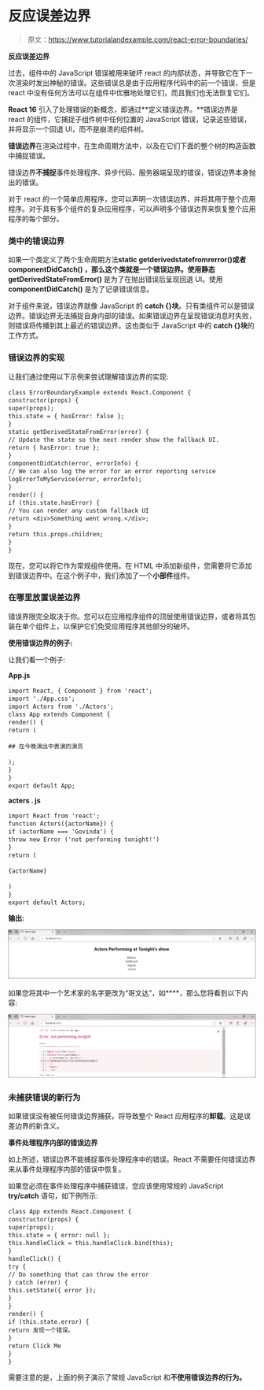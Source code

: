 # 反应误差边界

> 原文：<https://www.tutorialandexample.com/react-error-boundaries/>

**反应误差边界**

过去，组件中的 JavaScript 错误被用来破坏 react 的内部状态，并导致它在下一次渲染时发出神秘的错误。这些错误总是由于应用程序代码中的前一个错误，但是 react 中没有任何方法可以在组件中优雅地处理它们，而且我们也无法恢复它们。

**React 16** 引入了处理错误的新概念，即通过**定义错误边界。**错误边界是 react 的组件，它捕捉子组件树中任何位置的 JavaScript 错误，记录这些错误，并将显示一个回退 UI，而不是崩溃的组件树。

**错误边界**在渲染过程中，在生命周期方法中，以及在它们下面的整个树的构造函数中捕捉错误。

错误边界**不捕捉**事件处理程序、异步代码、服务器端呈现的错误，错误边界本身抛出的错误。

对于 react 的一个简单应用程序，您可以声明一次错误边界，并将其用于整个应用程序。对于具有多个组件的复杂应用程序，可以声明多个错误边界来恢复整个应用程序的每个部分。

### 类中的错误边界

如果一个类定义了两个生命周期方法**static getderivedstatefromrerror()**或者 **componentDidCatch()** ，那么这个类就是一个错误边界。使用**静态 getDerivedStateFromError()** 是为了在抛出错误后呈现回退 UI。使用 **componentDidCatch()** 是为了记录错误信息。

对于组件来说，错误边界就像 JavaScript 的 **catch {}块**。只有类组件可以是错误边界。错误边界无法捕捉自身内部的错误。如果错误边界在呈现错误消息时失败，则错误将传播到其上最近的错误边界。这也类似于 JavaScript 中的 **catch {}块**的工作方式。

### 错误边界的实现

让我们通过使用以下示例来尝试理解错误边界的实现:

```
class ErrorBoundaryExample extends React.Component {
constructor(props) {
super(props);
this.state = { hasError: false };
}
static getDerivedStateFromError(error) {
// Update the state so the next render show the fallback UI.
return { hasError: true };
}
componentDidCatch(error, errorInfo) {
// We can also log the error for an error reporting service
logErrorToMyService(error, errorInfo);
}
render() {
if (this.state.hasError) {
// You can render any custom fallback UI 
return <div>Something went wrong.</div>;
}
return this.props.children; 
}
} 
```

现在，您可以将它作为常规组件使用。在 HTML 中添加新组件，您需要将它添加到错误边界中。在这个例子中，我们添加了一个**小部件**组件。

### 在哪里放置误差边界

错误界限完全取决于你。您可以在应用程序组件的顶层使用错误边界，或者将其包装在单个组件上，以保护它们免受应用程序其他部分的破坏。

**使用错误边界的例子:**

让我们看一个例子:

**App.js**

```
import React, { Component } from 'react';
import './App.css';
import Actors from './Actors';
class App extends Component {
render() {
return (

## 在今晚演出中表演的演员

);
}
}
export default App; 
```

**acters . js**

```
import React from 'react';
function Actors({actorName}) {
if (actorName === 'Govinda') {
throw new Error ('not performing tonight!')
}
return (

{actorName}

)
}
export default Actors; 
```

**输出:**

![Actor Performing tonight show](img/9236dd1c92b4faadac6effa6c13853cd.png)

如果您将其中一个艺术家的名字更改为“哥文达”，如**<actor name =‘哥文达’></Actors>**，那么您将看到以下内容:

![Where to Place Error Boundaries](img/db55d54050c4287878afce2b87726203.png)

### 未捕获错误的新行为

如果错误没有被任何错误边界捕获，将导致整个 React 应用程序的**卸载**。这是误差边界的新含义。

**事件处理程序内部的错误边界**

如上所述，错误边界不能捕捉事件处理程序中的错误。React 不需要任何错误边界来从事件处理程序内部的错误中恢复。

如果您必须在事件处理程序中捕获错误，您应该使用常规的 JavaScript **try/catch** 语句，如下例所示:

```
class App extends React.Component {
constructor(props) {
super(props);
this.state = { error: null };
this.handleClick = this.handleClick.bind(this);
}
handleClick() { 
try {
// Do something that can throw the error
} catch (error) {
this.setState({ error });
}
}
render() {
if (this.state.error) {
return 发现一个错误。
}
return Click Me 
}
} 
```

需要注意的是，上面的例子演示了常规 JavaScript 和**不使用错误边界的行为。**